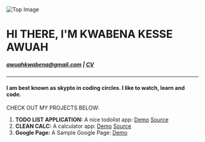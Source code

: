 ![Top Image](skypto.github.io/images/chair.jpg)
# **HI THERE, I'M KWABENA KESSE AWUAH**

##### <awuahkwabena@gmail.com>      |     [CV](https://github.com/)
----

#### I am best known as **skypto** in coding circles. I like to watch, learn and code.

CHECK OUT MY PROJECTS BELOW: 
1. **TODO LIST APPLICATION:** A nice todolist app: [Demo](https://skypto.github.io/todo/)  [Source](https://github.com/skypto/todo/tree/master)
2. **CLEAN CALC:** A calculator app: [Demo](https://skypto.github.io/cleancalc/)  [Source](https://github.com/skypto/cleancalc)
3. **Google Page:** A Sample Google Page: [Demo](https://skypto.github.io/google_page/)

